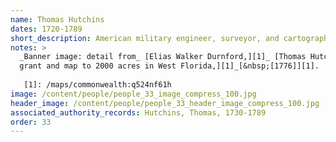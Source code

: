 ```yaml
---
name: Thomas Hutchins
dates: 1720-1789
short_description: American military engineer, surveyor, and cartographer
notes: > 
  _Banner image: detail from_ [Elias Walker Durnford,][1]_ [Thomas Hutchins' land
  grant and map to 2000 acres in West Florida,][1]_[&nbsp;[1776]][1].
  
   [1]: /maps/commonwealth:q524nf61h
image: /content/people/people_33_image_compress_100.jpg
header_image: /content/people/people_33_header_image_compress_100.jpg
associated_authority_records: Hutchins, Thomas, 1730-1789
order: 33
---
```

